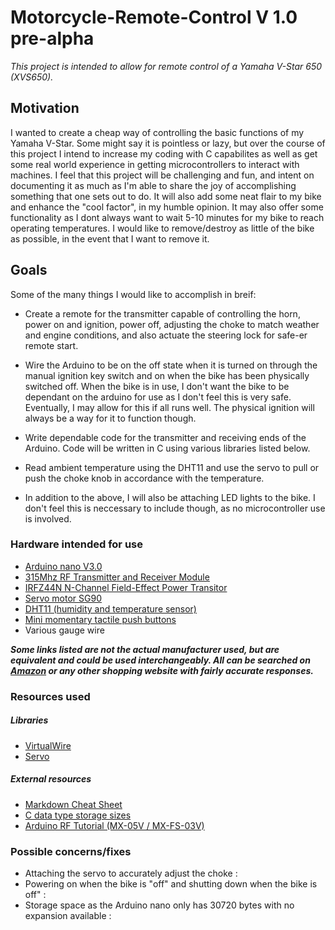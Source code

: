 # Motorcycle-Remote-Control V 1.0 pre-alpha
*This project is intended to allow for remote control of a Yamaha V-Star 650 (XVS650).*

## Motivation
  I wanted to create a cheap way of controlling the basic functions of my Yamaha V-Star. Some might say it is pointless or lazy, but over the course of this project I intend to increase my coding with C capabilites as well as get some real world experience in getting microcontrollers to interact with machines. I feel that this project will be challenging and fun, and intent on documenting it as much as I'm able to share the joy of accomplishing something that one sets out to do. It will also add some neat flair to my bike and enhance the "cool factor", in my humble opinion. It may also offer some functionality as I dont always want to wait 5-10 minutes for my bike to reach operating temperatures. I would like to remove/destroy as little of the bike as possible, in the event that I want to remove it. 

## Goals
Some of the many things I would like to accomplish in breif: 
* Create a remote for the transmitter capable of controlling the horn, power on and ignition, power off, adjusting the choke to match weather and engine conditions, and also actuate the steering lock for safe-er remote start.
* Wire the Arduino to be on the off state when it is turned on through the manual ignition key switch and on when the bike has been physically switched off. When the bike is in use, I don't want the bike to be dependant on the arduino for use as I don't feel this is very safe. Eventually, I may allow for this if all runs well. The physical ignition will always be a way for it to function though.
* Write dependable code for the transmitter and receiving ends of the Arduino. Code will be written in C using various libraries listed below. 
* Read ambient temperature using the DHT11 and use the servo to pull or push the choke knob in accordance with the temperature. 

* In addition to the above, I will also be attaching LED lights to the bike. I don't feel this is neccessary to include though, as no microcontroller use is involved.

### Hardware intended for use

* [Arduino nano V3.0](https://store.arduino.cc/usa/arduino-nano)
* [315Mhz RF Transmitter and Receiver Module](http://www.hiletgo.com/ProductDetail/2157209.html)
* [IRFZ44N N-Channel Field-Effect Power Transitor](https://www.infineon.com/dgdl/irfz44n.pdf?fileId=5546d462533600a40153563b3575220b)
* [Servo motor SG90](http://www.ee.ic.ac.uk/pcheung/teaching/DE1_EE/stores/sg90_datasheet.pdf)
* [DHT11 (humidity and temperature sensor)](https://cdn-learn.adafruit.com/downloads/pdf/dht.pdf)
* [Mini momentary tactile push buttons](https://www.hdk.co.jp/pdf/eng/e291702.pdf)
* Various gauge wire

***Some links listed are not the actual manufacturer used, but are equivalent and could be used interchangeably. All can be searched on [Amazon](https://amazon.com) or any other shopping website with fairly accurate responses.***

### Resources used

##### Libraries

* [VirtualWire](https://www.pjrc.com/teensy/td_libs_VirtualWire.html)
* [Servo](https://www.arduino.cc/en/reference/servo)

##### External resources

* [Markdown Cheat Sheet](http://nestacms.com/docs/creating-content/markdown-cheat-sheet)
* [C data type storage sizes](https://intellipaat.com/tutorial/c-tutorial/c-data-types)
* [Arduino RF Tutorial (MX-05V / MX-FS-03V)](https://www.youtube.com/watch?v=cplAjvAAEDw&list=LLQJywBYkZNHAE-BNjEt2v4g)

### Possible concerns/fixes
* Attaching the servo to accurately adjust the choke : 
* Powering on when the bike is "off" and shutting down when the bike is off" :
* Storage space as the Arduino nano only has 30720 bytes with no expansion available : 

